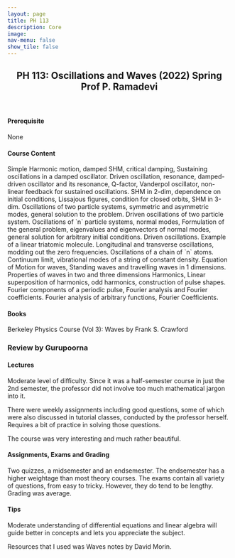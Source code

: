 ```yaml
---
layout: page
title: PH 113
description: Core
image: 
nav-menu: false
show_tile: false
---
```


<!-- Main -->
<div id="main" class="alt">

<!-- One -->
<section id="one">
	<div class="inner">
		<header class="major">
			<h2>PH 113: Oscillations and Waves (2022) Spring
             <br>Prof P. Ramadevi</h2>
		</header>

<h4> Prerequisite</h4>
<p>None</p>

<h4> Course Content</h4>
<p>Simple Harmonic motion, damped SHM, critical damping, Sustaining oscillations in a damped oscillator. Driven oscillation, resonance, damped-driven oscillator and its resonance, Q-factor, Vanderpol oscillator, non-linear feedback for sustained oscillations. SHM in 2-dim, dependence on initial conditions, Lissajous figures, condition for closed orbits, SHM in 3-dim. Oscillations of two particle systems, symmetric and asymmetric modes, general solution to the problem. Driven oscillations of two particle system. Oscillations of `n` particle systems, normal modes, Formulation of the general problem, eigenvalues and eigenvectors of normal modes, general solution for arbitrary initial conditions. Driven oscillations. Example of a linear triatomic molecule. Longitudinal and transverse oscillations, modding out the zero frequencies. Oscillations of a chain of `n` atoms. Continuum limit, vibrational modes of a string of constant density. Equation of Motion for waves, Standing waves and travelling waves in 1 dimensions. Properties of waves in two and three dimensions Harmonics, Linear superposition of harmonics, odd harmonics, construction of pulse shapes. Fourier components of a periodic pulse, Fourier analysis and Fourier coefficients. Fourier analysis of arbitrary functions, Fourier Coefficients.</p>

<h4> Books</h4>
<p>Berkeley Physics Course (Vol 3): Waves by Frank S. Crawford
</p>

<!-- ################################################ -->

<h3> Review by Gurupoorna </h3>

<h4>Lectures</h4>
<p>Moderate level of difficulty. Since it was a half-semester course in just the 2nd semester, the professor did not involve too much mathematical jargon into it.  

 There were weekly assignments including good questions, some of which were also discussed in tutorial classes, conducted by the professor herself. Requires a bit of practice in solving those questions.  

 The course was very interesting and much rather beautiful.</p>

<h4> Assignments, Exams and Grading</h4>
<p>Two quizzes, a midsemester and an endsemester. The endsemester has a higher weightage than most theory courses. The exams contain all variety of questions, from easy to tricky. However, they do tend to be lengthy. Grading was average.
</p>

<h4> Tips</h4>
<p>Moderate understanding of differential equations and linear algebra will guide better in concepts and lets you appreciate the subject.  

 Resources that I used was Waves notes by David Morin.</p>

<!-- ################################################ -->
